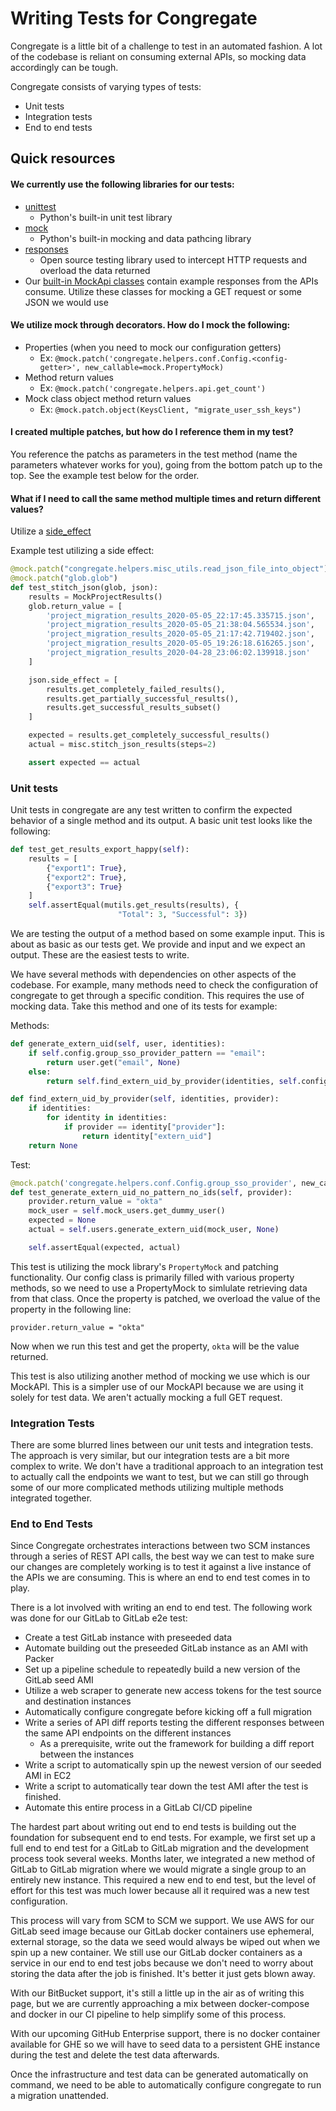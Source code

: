 # Writing Tests for Congregate

Congregate is a little bit of a challenge to test in an automated fashion. A lot of the codebase is reliant on consuming external APIs, so mocking data accordingly can be tough.

Congregate consists of varying types of tests:

- Unit tests
- Integration tests
- End to end tests

## Quick resources

#### We currently use the following libraries for our tests:

- [unittest](https://docs.python.org/2/library/unittest.html)
    - Python's built-in unit test library
- [mock](https://docs.python.org/3/library/unittest.mock.html)
    - Python's built-in mocking and data pathcing library
- [responses](https://pypi.org/project/responses/0.3.0/)
    - Open source testing library used to intercept HTTP requests and overload the data returned
- Our [built-in MockApi classes](../congregate.tests.mockapi.html) contain example responses from the APIs consume. Utilize these classes for mocking a GET request or some JSON we would use

#### We utilize mock through decorators. How do I mock the following:

- Properties (when you need to mock our configuration getters)
    - Ex: `@mock.patch('congregate.helpers.conf.Config.<config-getter>', new_callable=mock.PropertyMock)`
- Method return values
    - Ex: `@mock.patch('congregate.helpers.api.get_count')`
- Mock class object method return values
    - Ex: `@mock.patch.object(KeysClient, "migrate_user_ssh_keys")`

#### I created multiple patches, but how do I reference them in my test?

You reference the patchs as parameters in the test method (name the parameters whatever works for you), going from the bottom patch up to the top. See the example test below for the order.

#### What if I need to call the same method multiple times and return different values?

Utilize a [side_effect](https://docs.python.org/3/library/unittest.mock.html#unittest.mock.Mock.side_effect)

Example test utilizing a side effect:

```python
@mock.patch("congregate.helpers.misc_utils.read_json_file_into_object")
@mock.patch("glob.glob")
def test_stitch_json(glob, json):
    results = MockProjectResults()
    glob.return_value = [
        'project_migration_results_2020-05-05_22:17:45.335715.json',
        'project_migration_results_2020-05-05_21:38:04.565534.json',
        'project_migration_results_2020-05-05_21:17:42.719402.json',
        'project_migration_results_2020-05-05_19:26:18.616265.json',
        'project_migration_results_2020-04-28_23:06:02.139918.json'
    ]

    json.side_effect = [
        results.get_completely_failed_results(),
        results.get_partially_successful_results(),
        results.get_successful_results_subset()
    ]

    expected = results.get_completely_successful_results()
    actual = misc.stitch_json_results(steps=2)

    assert expected == actual
```

### Unit tests

Unit tests in congregate are any test written to confirm the expected behavior of a single method and its output. A basic unit test looks like the following:

```python
def test_get_results_export_happy(self):
    results = [
        {"export1": True},
        {"export2": True},
        {"export3": True}
    ]
    self.assertEqual(mutils.get_results(results), {
                        "Total": 3, "Successful": 3})
```

We are testing the output of a method based on some example input. This is about as basic as our tests get. We provide and input and we expect an output. These are the easiest tests to write.


We have several methods with dependencies on other aspects of the codebase. For example, many methods need to check the configuration of congregate to get through a specific condition.
This requires the use of mocking data. Take this method and one of its tests for example:

Methods:

```python
def generate_extern_uid(self, user, identities):
    if self.config.group_sso_provider_pattern == "email":
        return user.get("email", None)
    else:
        return self.find_extern_uid_by_provider(identities, self.config.group_sso_provider)

def find_extern_uid_by_provider(self, identities, provider):
    if identities:
        for identity in identities:
            if provider == identity["provider"]:
                return identity["extern_uid"]
    return None
```

Test:

```python
@mock.patch('congregate.helpers.conf.Config.group_sso_provider', new_callable=mock.PropertyMock)
def test_generate_extern_uid_no_pattern_no_ids(self, provider):
    provider.return_value = "okta"
    mock_user = self.mock_users.get_dummy_user()
    expected = None
    actual = self.users.generate_extern_uid(mock_user, None)

    self.assertEqual(expected, actual)
```

This test is utilizing the mock library's `PropertyMock` and patching functionality. Our config class is primarily filled with various property methods, so we need to use a PropertyMock to simlulate retrieving data from that class. Once the property is patched, we overload the value of the property in the following line:

`provider.return_value = "okta"`

Now when we run this test and get the property, `okta` will be the value returned.

This test is also utilizing another method of mocking we use which is our MockAPI. This is a simpler use of our MockAPI because we are using it solely for test data. We aren't actually mocking a full GET request.


### Integration Tests

There are some blurred lines between our unit tests and integration tests. The approach is very similar, but our integration tests are a bit more complex to write. We don't have a traditional approach to an integration test to actually call the endpoints we want to test, but we can still go through some of our more complicated methods utilizing multiple methods integrated together. 

### End to End Tests

Since Congregate orchestrates interactions between two SCM instances through a series of REST API calls, the best way we can test to make sure our changes are completely working is to test it against a live instance of the APIs we are consuming. This is where an end to end test comes in to play.

There is a lot involved with writing an end to end test. The following work was done for our GitLab to GitLab e2e test:

- Create a test GitLab instance with preseeded data
- Automate building out the preseeded GitLab instance as an AMI with Packer
- Set up a pipeline schedule to repeatedly build a new version of the GitLab seed AMI
- Utilize a web scraper to generate new access tokens for the test source and destination instances
- Automatically configure congregate before kicking off a full migration
- Write a series of API diff reports testing the different responses between the same API endpoints on the different instances
    - As a prerequisite, write out the framework for building a diff report between the instances
- Write a script to automatically spin up the newest version of our seeded AMI in EC2
- Write a script to automatically tear down the test AMI after the test is finished.
- Automate this entire process in a GitLab CI/CD pipeline

The hardest part about writing out end to end tests is building out the foundation for subsequent end to end tests. For example, we first set up a full end to end test for a GitLab to GitLab migration and the development process took several weeks. Months later, we integrated a new method of GitLab to GitLab migration where we would migrate a single group to an entirely new instance. This required a new end to end test, but the level of effort for this test was much lower because all it required was a new test configuration.

This process will vary from SCM to SCM we support. We use AWS for our GitLab seed image because our GitLab docker containers use ephemeral, external storage, so the data we seed would always be wiped out when we spin up a new container. We still use our GitLab docker containers as a service in our end to end test jobs because we don't need to worry about storing the data after the job is finished. It's better it just gets blown away.

With our BitBucket support, it's still a little up in the air as of writing this page, but we are currently approaching a mix between docker-compose and docker in our CI pipeline to help simplify some of this process.

With our upcoming GitHub Enterprise support, there is no docker container available for GHE so we will have to seed data to a persistent GHE instance during the test and delete the test data afterwards.

Once the infrastructure and test data can be generated automatically on command, we need to be able to automatically configure congregate to run a migration unattended. 

